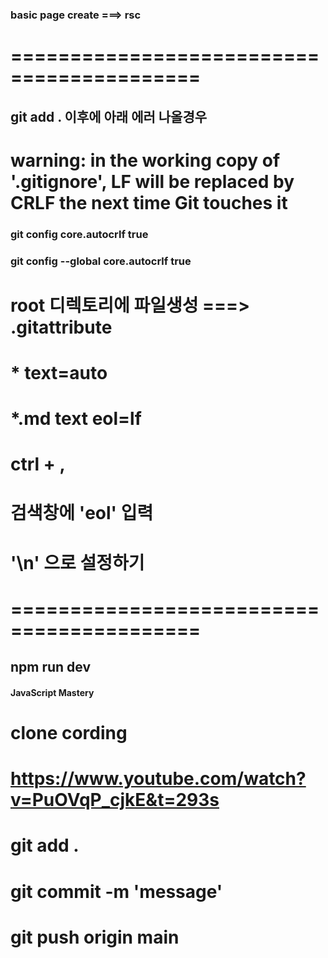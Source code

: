 ### basic page create ===> rsc 

# ==========================================
## git add . 이후에 아래 에러 나올경우 
# warning: in the working copy of '.gitignore', LF will be replaced by CRLF the next time Git touches it

### git config core.autocrlf true
### git config --global core.autocrlf true

# root 디렉토리에 파일생성 ===> .gitattribute 
# * text=auto
# *.md text eol=lf

# ctrl + ,
# 검색창에 'eol' 입력
# '\n' 으로 설정하기

# ==========================================

## npm run dev

#### JavaScript Mastery
# clone cording
# https://www.youtube.com/watch?v=PuOVqP_cjkE&t=293s


# git add .
# git commit -m 'message'
# git push origin main


